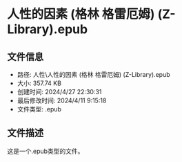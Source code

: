 ﻿# 人性的因素 (格林 格雷厄姆) (Z-Library).epub

## 文件信息
- 路径: 人性\人性的因素 (格林 格雷厄姆) (Z-Library).epub
- 大小: 357.74 KB
- 创建时间: 2024/4/27 22:30:31
- 最后修改时间: 2024/4/11 9:15:18
- 文件类型: .epub

## 文件描述
这是一个.epub类型的文件。

